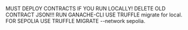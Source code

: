MUST DEPLOY CONTRACTS IF YOU RUN LOCALLY!
DELETE OLD CONTRACT JSON!!!
RUN GANACHE-CLI
USE TRUFFLE migrate for local.
FOR SEPOLIA USE TRUFFLE MIGRATE --network sepolia.